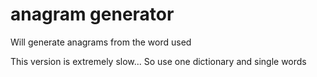 # anagram generator
 Will generate anagrams from the word used

 This version is extremely slow... So use one dictionary and single words
